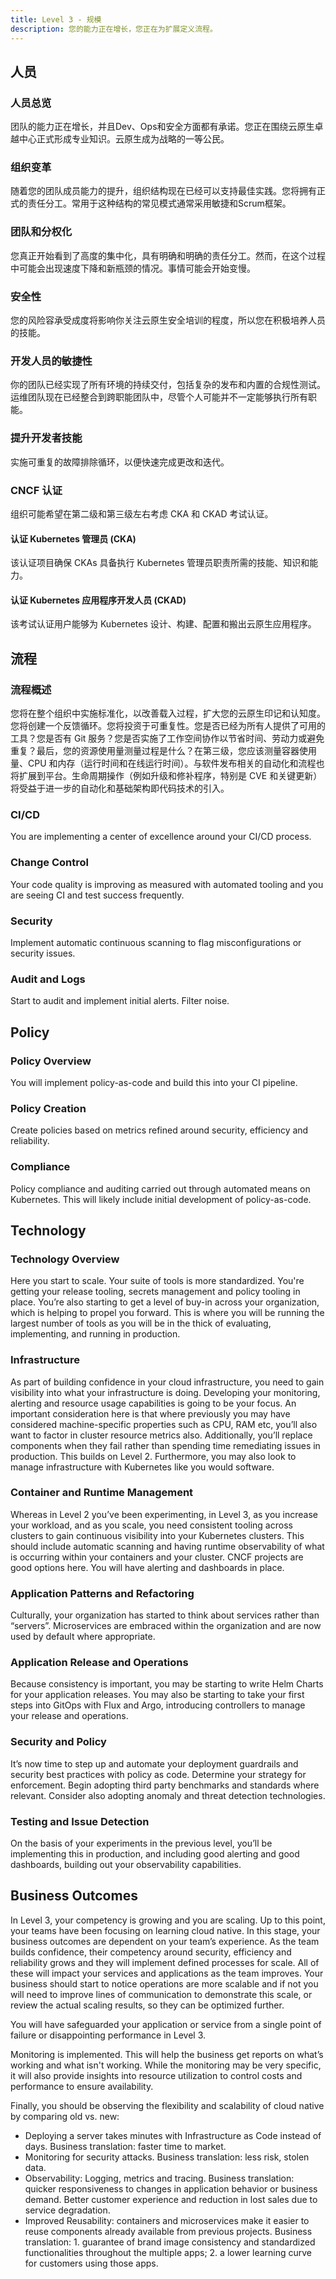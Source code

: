 ```yaml
---
title: Level 3 - 规模
description: 您的能力正在增长，您正在为扩展定义流程。
---
```


## <i class="fas fa-users"></i> 人员

### 人员总览 

团队的能力正在增长，并且Dev、Ops和安全方面都有承诺。您正在围绕云原生卓越中心正式形成专业知识。云原生成为战略的一等公民。

### 组织变革

随着您的团队成员能力的提升，组织结构现在已经可以支持最佳实践。您将拥有正式的责任分工。常用于这种结构的常见模式通常采用敏捷和Scrum框架。

### 团队和分权化

您真正开始看到了高度的集中化，具有明确和明确的责任分工。然而，在这个过程中可能会出现速度下降和新瓶颈的情况。事情可能会开始变慢。

### 安全性

您的风险容承受成度将影响你关注云原生安全培训的程度，所以您在积极培养人员的技能。

### 开发人员的敏捷性

你的团队已经实现了所有环境的持续交付，包括复杂的发布和内置的合规性测试。运维团队现在已经整合到跨职能团队中，尽管个人可能并不一定能够执行所有职能。

### 提升开发者技能

实施可重复的故障排除循环，以便快速完成更改和迭代。

### CNCF 认证

组织可能希望在第二级和第三级左右考虑 CKA 和 CKAD 考试认证。

#### 认证 Kubernetes 管理员 (CKA)

该认证项目确保 CKAs 具备执行 Kubernetes 管理员职责所需的技能、知识和能力。

#### 认证 Kubernetes 应用程序开发人员 (CKAD)

该考试认证用户能够为 Kubernetes 设计、构建、配置和搬出云原生应用程序。

## <i class="fas fa-cogs"></i> 流程

### 流程概述

您将在整个组织中实施标准化，以改善载入过程，扩大您的云原生印记和认知度。您将创建一个反馈循环。您将投资于可重复性。您是否已经为所有人提供了可用的工具？您是否有 Git 服务？您是否实施了工作空间协作以节省时间、劳动力或避免重复？最后，您的资源使用量测量过程是什么？在第三级，您应该测量容器使用量、CPU 和内存（运行时间和在线运行时间）。与软件发布相关的自动化和流程也将扩展到平台。生命周期操作（例如升级和修补程序，特别是 CVE 和关键更新）将受益于进一步的自动化和基础架构即代码技术的引入。


### CI/CD

You are implementing a center of excellence around your CI/CD process.

### Change Control

Your code quality is improving as measured with automated tooling and you are seeing CI and test success frequently.

### Security

Implement automatic continuous scanning to flag misconfigurations or security issues.

### Audit and Logs

Start to audit and implement initial alerts. Filter noise.

## <i class="fas fa-edit"></i> Policy

### Policy Overview

You will implement policy-as-code and build this into your CI pipeline.

### Policy Creation

Create policies based on metrics refined around security, efficiency and reliability.

### Compliance

Policy compliance and auditing carried out through automated means on Kubernetes. This will likely include initial development of policy-as-code.

## <i class="fas fa-server"></i> Technology

### Technology Overview

Here you start to scale. Your suite of tools is more standardized. You're getting your release tooling, secrets management and policy tooling in place. You’re also starting to get a level of buy-in across your organization, which is helping to propel you forward. This is where you will be running the largest number of tools as you will be in the thick of evaluating, implementing, and running in production.

### Infrastructure

As part of building confidence in your cloud infrastructure, you need to gain visibility into what your infrastructure is doing. Developing your monitoring, alerting and resource usage capabilities is going to be your focus. An important consideration here is that where previously you may have considered machine-specific properties such as CPU, RAM etc, you’ll also want to factor in cluster resource metrics also. Additionally, you’ll replace components when they fail rather than spending time remediating issues in production. This builds on Level 2. Furthermore, you may also look to manage infrastructure with Kubernetes like you would software.

### Container and Runtime Management

Whereas in Level 2 you’ve been experimenting, in Level 3, as you increase your workload, and as you scale, you need consistent tooling across clusters to gain continuous visibility into your Kubernetes clusters. This should include automatic scanning and having runtime observability of what is occurring within your containers and your cluster. CNCF projects are good options here. You will have alerting and dashboards in place.

### Application Patterns and Refactoring

Culturally, your organization has started to think about services rather than “servers”. Microservices are embraced within the organization and are now used by default where appropriate.

### Application Release and Operations

Because consistency is important, you may be starting to write Helm Charts for your application releases. You may also be starting to take your first steps into GitOps with Flux and Argo, introducing controllers to manage your release and operations.

### Security and Policy

It’s now time to step up and automate your deployment guardrails and security best practices with policy as code. Determine your strategy for enforcement. Begin adopting third party benchmarks and standards where relevant. Consider also adopting anomaly and threat detection technologies.

### Testing and Issue Detection

On the basis of your experiments in the previous level, you’ll be implementing this in production, and including good alerting and good dashboards, building out your observability capabilities.

## <i class="fas fa-building"></i> Business Outcomes

In Level 3, your competency is growing and you are scaling. Up to this point, your teams have been focusing on learning cloud native. In this stage, your business outcomes are dependent on your team’s experience. As the team builds confidence, their competency around security, efficiency and reliability grows and they will implement defined processes for scale. All of these will impact your services and applications as the team improves. Your business should start to notice operations are more scalable and if not you will need to improve lines of communication to demonstrate this scale, or review the actual scaling results, so they can be optimized further.

You will have safeguarded your application or service from a single point of failure or disappointing performance in Level 3.

Monitoring is implemented. This will help the business get reports on what’s working and what isn't working. While the monitoring may be very specific, it will also provide insights into resource utilization to control costs and performance to ensure availability.

Finally, you should be observing the flexibility and scalability of cloud native by comparing old vs. new:

- Deploying a server takes minutes with Infrastructure as Code instead of days. Business translation: faster time to market.
- Monitoring for security attacks. Business translation: less risk, stolen data.
- Observability: Logging, metrics and tracing. Business translation: quicker responsiveness to changes in application behavior or business demand. Better customer experience and reduction in lost sales due to service degradation.
- Improved Reusability: containers and microservices make it easier to reuse components already available from previous projects. Business translation: 1. guarantee of brand image consistency and standardized functionalities throughout the multiple apps; 2. a lower learning curve for customers using those apps.

